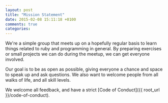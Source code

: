 ```yaml
---
layout: post
title: "Mission Statement"
date: 2015-02-08 15:11:18 +0100
comments: true
categories: 
---
```


We're a simple group that meets up on a hopefully regular basis to learn things related to ruby and programming in general. By preparing exercises or small projects we can do during the meetup, we can get everyone involved.

Our goal is to be as open as possible, giving everyone a chance and space to speak up and ask questions. We also want to welcome people from all walks of life, and all skill levels. 

We welcome all feedback, and have a strict [Code of Conduct]({{ root_url }}/code-of-conduct).
